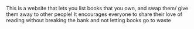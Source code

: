 This is a website that lets you list books that you own, and swap them/ give them away to other people! It encourages everyone to share their love of reading without breaking the bank and not letting books go to waste
